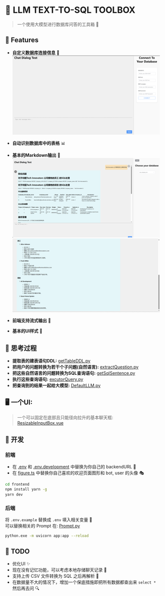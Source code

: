# 🌟 LLM TEXT-TO-SQL TOOLBOX
> 一个使用大模型进行数据库问答的工具箱 🤖

## 🎉 Features
- **自定义数据库连接信息** 🔗  
  ![Snipaste_2024-09-20_15-47-31.png](pic%2FSnipaste_2024-09-20_15-47-31.png)

- **自动识别数据库中的表格** 📊

- **基本的Markdown输出** 📝  
  ![Snipaste_2024-09-20_15-41-20.png](pic%2FSnipaste_2024-09-20_15-41-20.png)  
  ![Snipaste_2024-09-20_15-41-24.png](pic%2FSnipaste_2024-09-20_15-41-24.png)

- **前端支持流式输出** 🌊

- **基本的UI样式** 🎨

## 💭 思考过程
- **提取表的建表语句DDL:** [getTableDDL.py](backend%2Fconnector%2FgetTableDDL.py)
- **把用户的问题转换为若干个子问题(自然语言):** [extractQuestion.py](backend%2Fllm%2Fagent%2FextractQuestion.py)
- **把这些自然语言的问题转换为SQL查询语句:** [getSqlSentence.py](backend%2Fllm%2Fagent%2FgetSqlSentence.py)
- **执行这些查询语句:** [excutorQuery.py](backend%2Fconnector%2FexcutorQuery.py)
- **把查询到的结果一起给大模型:** [DefaultLLM.py](backend%2Fllm%2FDefaultLLM.py)

## 🖥️ 一个UI:
> 一个可以固定在底部且只能径向拉升的基本聊天框: [ResizableInputBox.vue](frontend%2Fsrc%2Fplayground%2FResizableInputBox.vue)

## 🚀 开发
### 前端
- 在 [.env](frontend%2F.env) 和 [.env.development](frontend%2F.env.development) 中替换为你自己的 backendURL 🔄
- 在 [figure.ts](frontend%2Fsrc%2Fconst%2Ffigure.ts) 中替换你自己喜欢的欢迎页面图形和 bot, user 的头像 🎭

```bash
cd frontend
npm install yarn -g
yarn dev
```

### 后端
将 `.env.example` 替换成 `.env` 填入相关变量 📝  
可以替换相关的 Prompt 在: [Prompt.py](backend%2FConst%2FPrompt.py)

```bash
python.exe -m uvicorn app:app --reload 
```

## 📝 TODO
- 优化UI ✨
- 现在没有记忆功能，可以考虑本地存储聊天记录 💾
- 支持上传 CSV 文件转换为 SQL 之后再解析 📁
- 在数据量不大的情况下，增加一个保底措施即把所有数据都查出来 `select *` 然后再去问 🔍
